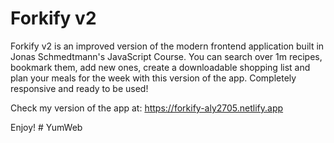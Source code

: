 # Forkify v2
Forkify v2 is an improved version of the modern frontend application built in Jonas Schmedtmann's JavaScript Course. 
You can search over 1m recipes, bookmark them, add new ones, create a downloadable shopping list and plan your meals for the week with this version of the app. Completely responsive and ready to be used! 

Check my version of the app at: https://forkify-aly2705.netlify.app

Enjoy! 
#   Y u m W e b  
 